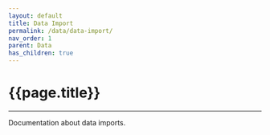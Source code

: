 ```yaml
---
layout: default
title: Data Import
permalink: /data/data-import/
nav_order: 1
parent: Data
has_children: true
---
```


# {{page.title}}

---

Documentation about data imports.
